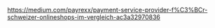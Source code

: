 
<https://medium.com/payrexx/payment-service-provider-f%C3%BCr-schweizer-onlineshops-im-vergleich-ac3a32970836>
